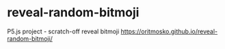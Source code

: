 # reveal-random-bitmoji
P5.js project - scratch-off reveal bitmoji
https://oritmosko.github.io/reveal-random-bitmoji/

